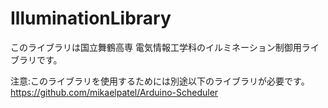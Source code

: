 # IlluminationLibrary

このライブラリは国立舞鶴高専 電気情報工学科のイルミネーション制御用ライブラリです。

注意:このライブラリを使用するためには別途以下のライブラリが必要です。
https://github.com/mikaelpatel/Arduino-Scheduler

